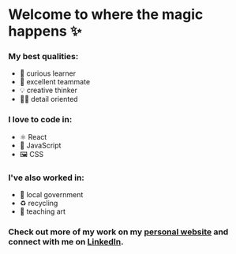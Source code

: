 # Welcome to where the magic happens ✨

### My best qualities:

- 🔭 curious learner
- 🤝 excellent teammate
- 💡 creative thinker
- 🕵️‍♀️ detail oriented

### I love to code in:

- ⚛️ React
- 🍦 JavaScript
- 🖼️ CSS

### I've also worked in:

- 🌱 local government
- ♻️ recycling
- 🎨 teaching art

### Check out more of my work on my [personal website](https://www.madison-aberer.dev) and connect with me on [LinkedIn](https://www.linkedin.com/in/madison-aberer/).
